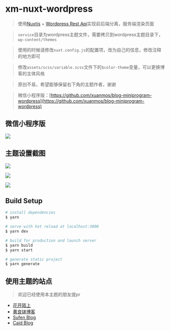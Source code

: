 # xm-nuxt-wordpress

> 使用[Nuxtjs](https://nuxtjs.org) + [Wordpress Rest Api](https://developer.wordpress.org/rest-api/)实现前后端分离，服务端渲染页面

> `service`目录为wordpress主题文件，需要拷贝到wordpress主题目录下，`wp-content/themes`

> 使用的时候请修改`nuxt.config.js`的配置项，改为自己的信息，修改注释的地方即可

> 修改`assets/scss/variable.scss`文件下的`$color-theme`变量，可以更换博客的主体风格

> 原创不易，希望能够保留右下角的主题作者，谢谢

> 微信小程序版：[https://github.com/xuanmos/blog-miniprogram-wordpress](https://github.com/xuanmos/blog-miniprogram-wordpress)

## 微信小程序版

![](https://upyun.xuanmo.xin/3490/20200622175708.jpg)

## 主题设置截图

![](https://upyun.xuanmo.xin/blog/xm-nuxt-wordpress-1.png)

![](https://upyun.xuanmo.xin/blog/xm-nuxt-wordpress-2.png)

![](https://upyun.xuanmo.xin/blog/xm-nuxt-wordpress-3.png)

## Build Setup

``` bash
# install dependencies
$ yarn

# serve with hot reload at localhost:3000
$ yarn dev

# build for production and launch server
$ yarn build
$ yarn start

# generate static project
$ yarn generate
```

## 使用主题的站点
> 欢迎已经使用本主题的朋友提pr

- [花开陌上](https://moshanghua.net)
- [黄良钵博客](https://huangliangbo.com)
- [Sufen Blog](https://blog.cm320.com)
- [Caid Blog](https://caidhome.cn)
